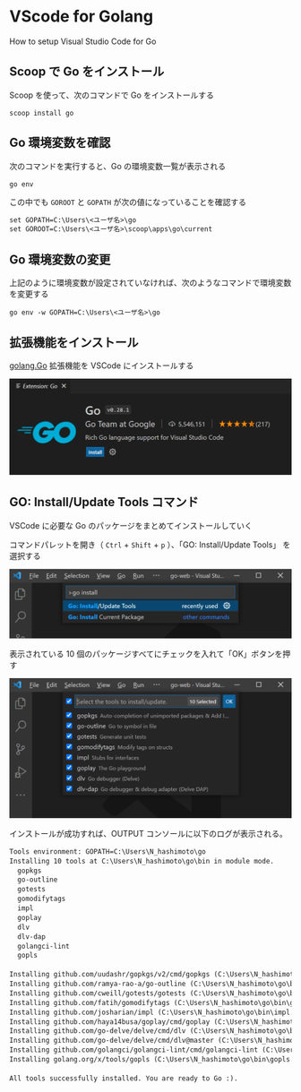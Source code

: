 # VScode for Golang 

How to setup Visual Studio Code for Go

## Scoop で Go をインストール

Scoop を使って、次のコマンドで Go をインストールする

``` console
scoop install go
```

## Go 環境変数を確認

次のコマンドを実行すると、Go の環境変数一覧が表示される

``` console
go env
```

この中でも `GOROOT` と `GOPATH` が次の値になっていることを確認する

``` txt
set GOPATH=C:\Users\<ユーザ名>\go
set GOROOT=C:\Users\<ユーザ名>\scoop\apps\go\current
```

## Go 環境変数の変更

上記のように環境変数が設定されていなければ、次のようなコマンドで環境変数を変更する

``` console
go env -w GOPATH=C:\Users\<ユーザ名>\go
```

## 拡張機能をインストール

[golang.Go](https://marketplace.visualstudio.com/items?itemName=golang.Go) 拡張機能を VSCode にインストールする

![golang.Go 拡張機能](./screencapture/01.go-extention.png)

## GO: Install/Update Tools コマンド

VSCode に必要な Go のパッケージをまとめてインストールしていく

コマンドパレットを開き（ `Ctrl` + `Shift` + `p` ）、「GO: Install/Update Tools」 を選択する

![GO: Install/Update Tools コマンド](./screencapture/02.go-install-update-tools.png)

表示されている 10 個のパッケージすべてにチェックを入れて「OK」ボタンを押す

![10 個のパッケージにチェック](./screencapture/03.selected-tools.png)

インストールが成功すれば、OUTPUT コンソールに以下のログが表示される。

``` txt
Tools environment: GOPATH=C:\Users\N_hashimoto\go
Installing 10 tools at C:\Users\N_hashimoto\go\bin in module mode.
  gopkgs
  go-outline
  gotests
  gomodifytags
  impl
  goplay
  dlv
  dlv-dap
  golangci-lint
  gopls

Installing github.com/uudashr/gopkgs/v2/cmd/gopkgs (C:\Users\N_hashimoto\go\bin\gopkgs.exe) SUCCEEDED
Installing github.com/ramya-rao-a/go-outline (C:\Users\N_hashimoto\go\bin\go-outline.exe) SUCCEEDED
Installing github.com/cweill/gotests/gotests (C:\Users\N_hashimoto\go\bin\gotests.exe) SUCCEEDED
Installing github.com/fatih/gomodifytags (C:\Users\N_hashimoto\go\bin\gomodifytags.exe) SUCCEEDED
Installing github.com/josharian/impl (C:\Users\N_hashimoto\go\bin\impl.exe) SUCCEEDED
Installing github.com/haya14busa/goplay/cmd/goplay (C:\Users\N_hashimoto\go\bin\goplay.exe) SUCCEEDED
Installing github.com/go-delve/delve/cmd/dlv (C:\Users\N_hashimoto\go\bin\dlv.exe) SUCCEEDED
Installing github.com/go-delve/delve/cmd/dlv@master (C:\Users\N_hashimoto\go\bin\dlv-dap.exe) SUCCEEDED
Installing github.com/golangci/golangci-lint/cmd/golangci-lint (C:\Users\N_hashimoto\go\bin\golangci-lint.exe) SUCCEEDED
Installing golang.org/x/tools/gopls (C:\Users\N_hashimoto\go\bin\gopls.exe) SUCCEEDED

All tools successfully installed. You are ready to Go :).
```
